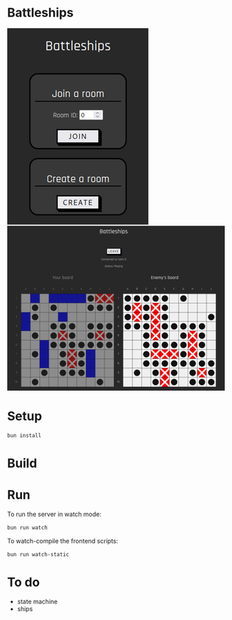 # Battleships
![battleships](docs/lobby.png)
![battleships](docs/game2.png)

# Setup
```bash
bun install
```

# Build

# Run
To run the server in watch mode: 
```bash
bun run watch
```
   
To watch-compile the frontend scripts: 
```bash
bun run watch-static
```

# To do
* state machine 
* ships
